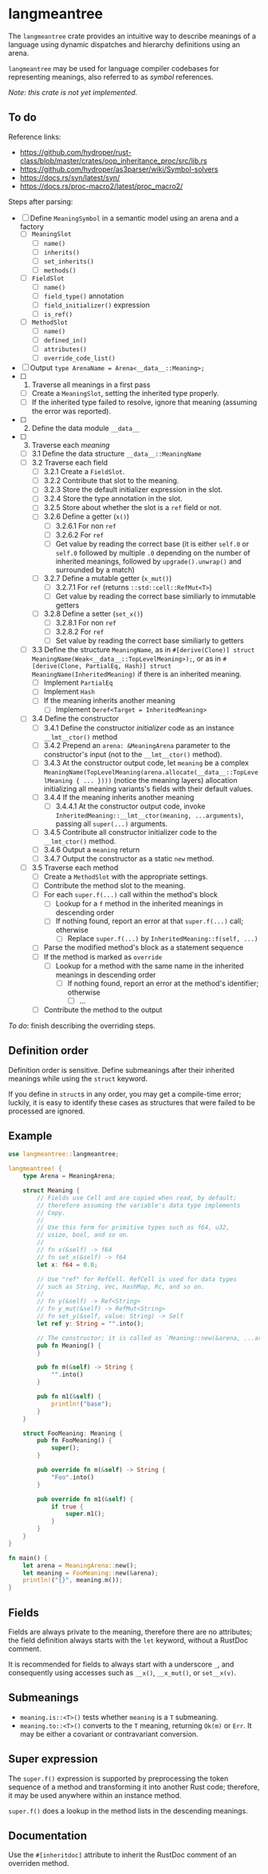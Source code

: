 # langmeantree

The `langmeantree` crate provides an intuitive way to describe meanings of a language using dynamic dispatches and hierarchy definitions using an arena.

`langmeantree` may be used for language compiler codebases for representing meanings, also referred to as *symbol* references.

*Note: this crate is not yet implemented.*

## To do

Reference links:

- https://github.com/hydroper/rust-class/blob/master/crates/oop_inheritance_proc/src/lib.rs
- https://github.com/hydroper/as3parser/wiki/Symbol-solvers
- https://docs.rs/syn/latest/syn/
- https://docs.rs/proc-macro2/latest/proc_macro2/

Steps after parsing:

* [ ] Define `MeaningSymbol` in a semantic model using an arena and a factory
  * [ ] `MeaningSlot`
    * [ ] `name()`
    * [ ] `inherits()`
    * [ ] `set_inherits()`
    * [ ] `methods()`
  * [ ] `FieldSlot`
    * [ ] `name()`
    * [ ] `field_type()` annotation
    * [ ] `field_initializer()` expression
    * [ ] `is_ref()`
  * [ ] `MethodSlot`
    * [ ] `name()`
    * [ ] `defined_in()`
    * [ ] `attributes()`
    * [ ] `override_code_list()`
* [ ] Output `type ArenaName = Arena<__data__::Meaning>;`
* [ ] 1. Traverse all meanings in a first pass
  * [ ] Create a `MeaningSlot`, setting the inherited type properly.
  * [ ] If the inherited type failed to resolve, ignore that meaning (assuming the error was reported).
* [ ] 2. Define the data module `__data__`
* [ ] 3. Traverse each *meaning*
  * [ ] 3.1 Define the data structure `__data__::MeaningName`
  * [ ] 3.2 Traverse each field
    * [ ] 3.2.1 Create a `FieldSlot`.
    * [ ] 3.2.2 Contribute that slot to the meaning.
    * [ ] 3.2.3 Store the default initializer expression in the slot.
    * [ ] 3.2.4 Store the type annotation in the slot.
    * [ ] 3.2.5 Store about whether the slot is a `ref` field or not.
    * [ ] 3.2.6 Define a getter (`x()`)
      * [ ] 3.2.6.1 For non `ref`
      * [ ] 3.2.6.2 For `ref`
      * [ ] Get value by reading the correct base (it is either `self.0` or `self.0` followed by multiple `.0` depending on the number of inherited meanings, followed by `upgrade().unwrap()` and surrounded by a match)
    * [ ] 3.2.7 Define a mutable getter (`x_mut()`)
      * [ ] 3.2.7.1 For `ref` (returns `::std::cell::RefMut<T>`)
      * [ ] Get value by reading the correct base similiarly to immutable getters
    * [ ] 3.2.8 Define a setter (`set_x()`)
      * [ ] 3.2.8.1 For non `ref`
      * [ ] 3.2.8.2 For `ref`
      * [ ] Set value by reading the correct base similiarly to getters
  * [ ] 3.3 Define the structure `MeaningName`, as in `#[derive(Clone)] struct MeaningName(Weak<__data__::TopLevelMeaning>);`, or as in `#[derive(Clone, PartialEq, Hash)] struct MeaningName(InheritedMeaning)` if there is an inherited meaning.
    * [ ] Implement `PartialEq`
    * [ ] Implement `Hash`
    * [ ] If the meaning inherits another meaning
      * [ ] Implement `Deref<Target = InheritedMeaning>`
  * [ ] 3.4 Define the constructor
    * [ ] 3.4.1 Define the constructor *initializer* code as an instance `__lmt__ctor()` method
    * [ ] 3.4.2 Prepend an `arena: &MeaningArena` parameter to the constructor's input (not to the `__lmt__ctor()` method).
    * [ ] 3.4.3 At the constructor output code, let `meaning` be a complex `MeaningName(TopLevelMeaning(arena.allocate(__data__::TopLevelMeaning { ... })))` (notice the meaning layers) allocation initializing all meaning variants's fields with their default values.
    * [ ] 3.4.4 If the meaning inherits another meaning
      * [ ] 3.4.4.1 At the constructor output code, invoke `InheritedMeaning::__lmt__ctor(meaning, ...arguments)`, passing all `super(...)` arguments.
    * [ ] 3.4.5 Contribute all constructor initializer code to the `__lmt_ctor()` method.
    * [ ] 3.4.6 Output a `meaning` return
    * [ ] 3.4.7 Output the constructor as a static `new` method.
  * [ ] 3.5 Traverse each method
    * [ ] Create a `MethodSlot` with the appropriate settings.
    * [ ] Contribute the method slot to the meaning.
    * [ ] For each `super.f(...)` call within the method's block
      * [ ] Lookup for a `f` method in the inherited meanings in descending order
      * [ ] If nothing found, report an error at that `super.f(...)` call; otherwise
        * [ ] Replace `super.f(...)` by `InheritedMeaning::f(self, ...)`
    * [ ] Parse the modified method's block as a statement sequence
    * [ ] If the method is marked as `override`
      * [ ] Lookup for a method with the same name in the inherited meanings in descending order
        * [ ] If nothing found, report an error at the method's identifier; otherwise
          * [ ] ...
    * [ ] Contribute the method to the output

*To do*: finish describing the overriding steps.

## Definition order

Definition order is sensitive. Define submeanings after their inherited meanings while using the `struct` keyword.

If you define in `struct`s in any order, you may get a compile-time error; luckily, it is easy to identify these cases as structures that were failed to be processed are ignored.

## Example

```rust
use langmeantree::langmeantree;

langmeantree! {
    type Arena = MeaningArena;

    struct Meaning {
        // Fields use Cell and are copied when read, by default;
        // therefore assuming the variable's data type implements
        // Copy.
        //
        // Use this form for primitive types such as f64, u32,
        // usize, bool, and so on.
        //
        // fn x(&self) -> f64
        // fn set_x(&self) -> f64
        let x: f64 = 0.0;

        // Use "ref" for RefCell. RefCell is used for data types
        // such as String, Vec, HashMap, Rc, and so on.
        //
        // fn y(&self) -> Ref<String>
        // fn y_mut(&self) -> RefMut<String>
        // fn set_y(&self, value: String) -> Self
        let ref y: String = "".into();

        // The constructor; it is called as `Meaning::new(&arena, ...arguments)`.
        pub fn Meaning() {
        }

        pub fn m(&self) -> String {
            "".into()
        }

        pub fn m1(&self) {
            println!("base");
        }
    }

    struct FooMeaning: Meaning {
        pub fn FooMeaning() {
            super();
        }

        pub override fn m(&self) -> String {
            "Foo".into()
        }

        pub override fn m1(&self) {
            if true {
                super.m1();
            }
        }
    }
}

fn main() {
    let arena = MeaningArena::new();
    let meaning = FooMeaning::new(&arena);
    println!("{}", meaning.m());
}
```

## Fields

Fields are always private to the meaning, therefore there are no attributes; the field definition always starts with the `let` keyword, without a RustDoc comment.

It is recommended for fields to always start with a underscore `_`, and consequently using accesses such as `__x()`, `__x_mut()`, or `set__x(v)`.

## Submeanings

* `meaning.is::<T>()` tests whether `meaning` is a `T` submeaning.
* `meaning.to::<T>()` converts to the `T` meaning, returning `Ok(m)` or `Err`. It may be either a covariant or contravariant conversion.

## Super expression

The `super.f()` expression is supported by preprocessing the token sequence of a method and transforming it into another Rust code; therefore, it may be used anywhere within an instance method.

`super.f()` does a lookup in the method lists in the descending meanings.

## Documentation

Use the `#[inheritdoc]` attribute to inherit the RustDoc comment of an overriden method.